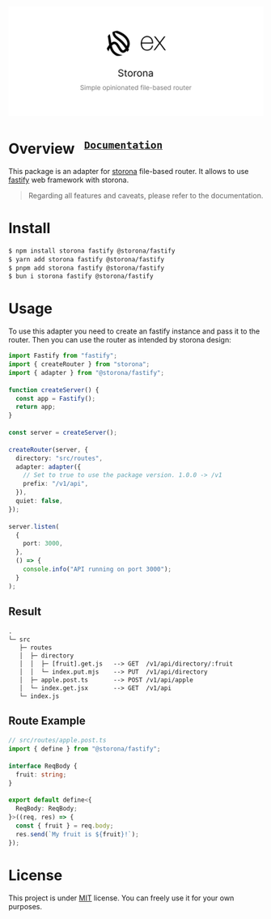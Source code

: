![Preview banner](public/preview-banner.png)

<h1>
  Overview
  <sup>
    <strong>
      <code>&nbsp;<a href="https://storona.domin.lol/guide/adapters/fastify/">Documentation</a>&nbsp;</code>
    </strong>
  </sup>
</h1>

This package is an adapter for [storona](https://storona.domin.lol/) file-based router. It allows to use [fastify](https://fastify.dev/) web framework with storona.

> Regarding all features and caveats, please refer to the documentation.

# Install

```bash
$ npm install storona fastify @storona/fastify
$ yarn add storona fastify @storona/fastify
$ pnpm add storona fastify @storona/fastify
$ bun i storona fastify @storona/fastify
```

# Usage

To use this adapter you need to create an fastify instance and pass it to the router. Then you can use the router as intended by storona design:

```typescript
import Fastify from "fastify";
import { createRouter } from "storona";
import { adapter } from "@storona/fastify";

function createServer() {
  const app = Fastify();
  return app;
}

const server = createServer();

createRouter(server, {
  directory: "src/routes",
  adapter: adapter({
    // Set to true to use the package version. 1.0.0 -> /v1
    prefix: "/v1/api",
  }),
  quiet: false,
});

server.listen(
  {
    port: 3000,
  },
  () => {
    console.info("API running on port 3000");
  }
);
```

## Result

```
.
└─ src
   ├─ routes
   │  ├─ directory
   │  │  ├─ [fruit].get.js   --> GET  /v1/api/directory/:fruit
   │  │  └─ index.put.mjs    --> PUT  /v1/api/directory
   │  ├─ apple.post.ts       --> POST /v1/api/apple
   │  └─ index.get.jsx       --> GET  /v1/api
   └─ index.js
```

## Route Example

```typescript
// src/routes/apple.post.ts
import { define } from "@storona/fastify";

interface ReqBody {
  fruit: string;
}

export default define<{
  ReqBody: ReqBody;
}>((req, res) => {
  const { fruit } = req.body;
  res.send(`My fruit is ${fruit}!`);
});
```

# License

This project is under [MIT](https://choosealicense.com/licenses/mit/) license. You can freely use it for your own purposes.
